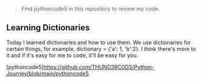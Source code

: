 > Find pythoncode5 in this repository to review my code.

## Learning Dictionaries

Today I learned dictionaries and how to use them. We use dictionaries for certain things, for example, dictionary = {'a': 1, 'b':2}. I think there's more to it and if it's easy for me to code, it'll be easy for you.

[pythoncode5]https://github.com/THUND3RC0D3/Python-Journey/blob/main/pythoncode5
